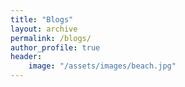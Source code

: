 ```yaml
---
title: "Blogs"
layout: archive
permalink: /blogs/
author_profile: true
header:
    image: "/assets/images/beach.jpg"
---
```


<!-- {% include_cached base_path %}
{% include_cached group-by-array collection=site.posts field="tags" %}

{% for tag in group_names %}
  {% assign posts = group_items[forloop.index0] %}
  <h2 id="{{ tag | slugify }}" class="archive__subtitle">{{ tag }}</h2>
  {% for post in posts %}
    {% include_cached archive-single.html %}
  {% endfor %}
{% endfor %} -->